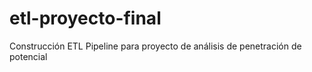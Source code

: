 # etl-proyecto-final
Construcción ETL Pipeline para proyecto de análisis de penetración de potencial
